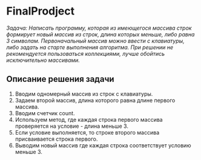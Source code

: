 # FinalProdject
*Задача: Написать программу, которая из имеющегося массива строк формирует новый массив из строк, длина которых меньше, либо равна 3 символам. Первоначальный массив можно ввести с клавиатуры, либо задать на старте выполнения алгоритма. При решении не рекомендуется пользоваться коллекциями, лучше обойтись исключительно массивами.*
## Описание решения задачи
1.	Вводим одномерный массив из строк с клавиатуры.
2.	Задаем второй массив, длина которого равна длине первого массива.
3.	Вводим счетчик count.
4.	Используем метод, где каждая строка первого массива проверяется на условие - длина меньше 3.
5.	Если условие выполняется, то строке второго массива присваивается строка первого.
6.	Выводим новый массив где каждая строка соответствует условию меньше 3.
